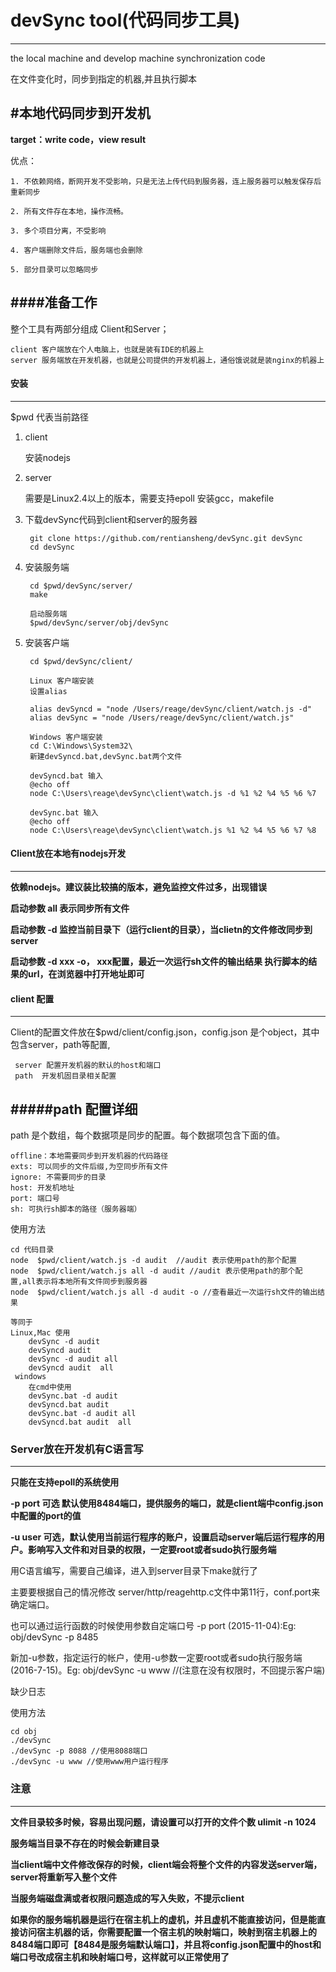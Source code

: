 # devSync tool(代码同步工具)
---
the local machine and develop machine synchronization code

在文件变化时，同步到指定的机器,并且执行脚本

#本地代码同步到开发机
---

**target：write code，view result**

优点：

	1. 不依赖网络，断网开发不受影响，只是无法上传代码到服务器，连上服务器可以触发保存后重新同步

	2. 所有文件存在本地，操作流畅。

	3. 多个项目分离，不受影响

	4. 客户端删除文件后，服务端也会删除

	5. 部分目录可以忽略同步


####准备工作
---


整个工具有两部分组成 Client和Server；
	
	client 客户端放在个人电脑上，也就是装有IDE的机器上
	server 服务端放在开发机器，也就是公司提供的开发机器上，通俗饿说就是装nginx的机器上


 


#### 安装
---

$pwd 代表当前路径


1. client 
	
	安装nodejs
	
2. server

	需要是Linux2.4以上的版本，需要支持epoll
	安装gcc，makefile
	
3. 下载devSync代码到client和server的服务器

	 	git clone https://github.com/rentiansheng/devSync.git devSync
 		cd devSync
 		
4. 安装服务端
	
		cd $pwd/devSync/server/
 		make
 		
 		启动服务端
 		$pwd/devSync/server/obj/devSync
		
	

 	
     
   
5. 安装客户端
 	
 		
 		
 		cd $pwd/devSync/client/
 	
 		Linux 客户端安装
 		设置alias
 	
 		alias devSyncd = "node /Users/reage/devSync/client/watch.js -d"
 		alias devSync = "node /Users/reage/devSync/client/watch.js" 
 		
 		Windows 客户端安装
 		cd C:\Windows\System32\
 		新建devSyncd.bat,devSync.bat两个文件
 		
 		devSyncd.bat 输入
 		@echo off
		node C:\Users\reage\devSync\client\watch.js -d %1 %2 %4 %5 %6 %7 
		
		devSync.bat 输入
 		@echo off
		node C:\Users\reage\devSync\client\watch.js %1 %2 %4 %5 %6 %7 %8
		
 	




#### Client放在本地有nodejs开发
---
 **依赖nodejs。建议装比较搞的版本，避免监控文件过多，出现错误**
 
 **启动参数 all 表示同步所有文件**

 **启动参数 -d 监控当前目录下（运行client的目录），当clietn的文件修改同步到server**

 **启动参数 -d xxx -o， xxx配置，最近一次运行sh文件的输出结果 执行脚本的结果的url，在浏览器中打开地址即可**
 
 
#### client 配置
---

Client的配置文件放在$pwd/client/config.json，config.json 是个object，其中包含server，path等配置,


	 server 配置开发机器的默认的host和端口
	 path  开发机固目录相关配置
	 
 
#####path 配置详细
---
 
 path 是个数组，每个数据项是同步的配置。每个数据项包含下面的值。
 
  	offline：本地需要同步到开发机器的代码路径
  	exts: 可以同步的文件后缀,为空同步所有文件
  	ignore: 不需要同步的目录
  	host: 开发机地址
	port: 端口号
	sh: 可执行sh脚本的路径（服务器端）

 使用方法
 
 	cd 代码目录
 	node  $pwd/client/watch.js -d audit  //audit 表示使用path的那个配置
 	node  $pwd/client/watch.js all -d audit //audit 表示使用path的那个配置,all表示将本地所有文件同步到服务器
	node  $pwd/client/watch.js all -d audit -o //查看最近一次运行sh文件的输出结果 
 	
 	等同于
 	Linux,Mac 使用
	 	devSync -d audit
	 	devSyncd audit 
	 	devSync -d audit all
	 	devSyncd audit  all 
	 windows
	 	在cmd中使用
	 	devSync.bat -d audit
	 	devSyncd.bat audit
	 	devSync.bat -d audit all
	 	devSyncd.bat audit  all 

 	
 	



### Server放在开发机有C语言写
---

 **只能在支持epoll的系统使用**
 
 **-p port 可选 默认使用8484端口，提供服务的端口，就是client端中config.json中配置的port的值**
 
 **-u user 可选，默认使用当前运行程序的账户，设置启动server端后运行程序的用户。影响写入文件和对目录的权限，一定要root或者sudo执行服务端**


 用C语言编写，需要自己编译，进入到server目录下make就行了

 主要要根据自己的情况修改 server/http/reagehttp.c文件中第11行，conf.port来确定端口。

 也可以通过运行函数的时候使用参数自定端口号  -p port   (2015-11-04):Eg: obj/devSync -p 8485

 新加-u参数，指定运行的帐户，使用-u参数一定要root或者sudo执行服务端(2016-7-15)。Eg: obj/devSync -u www //(注意在没有权限时，不回提示客户端)


 缺少日志

 使用方法

 	cd obj
 	./devSync
 	./devSync -p 8088 //使用8088端口
 	./devSync -u www //使用www用户运行程序

 
### 注意
---
 
  **文件目录较多时候，容易出现问题，请设置可以打开的文件个数 ulimit -n 1024**

  **服务端当目录不存在的时候会新建目录**

  **当client端中文件修改保存的时候，client端会将整个文件的内容发送server端，server将重新写入整个文件**

  **当服务端磁盘满或者权限问题造成的写入失败，不提示client**
  
  **如果你的服务端机器是运行在宿主机上的虚机，并且虚机不能直接访问，但是能直接访问宿主机器的话，你需要配置一个宿主机的映射端口，映射到宿主机器上的8484端口即可【8484是服务端默认端口】，并且将config.json配置中的host和端口号改成宿主机和映射端口号，这样就可以正常使用了**




